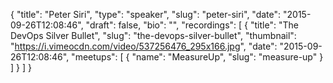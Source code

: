 {
  "title": "Peter Siri",
  "type": "speaker",
  "slug": "peter-siri",
  "date": "2015-09-26T12:08:46",
  "draft": false,
  "bio": "",
  "recordings": [
    {
      "title": "The DevOps Silver Bullet",
      "slug": "the-devops-silver-bullet",
      "thumbnail": "https://i.vimeocdn.com/video/537256476_295x166.jpg",
      "date": "2015-09-26T12:08:46",
      "meetups": [
        {
          "name": "MeasureUp",
          "slug": "measure-up"
        }
      ]
    }
  ]
}